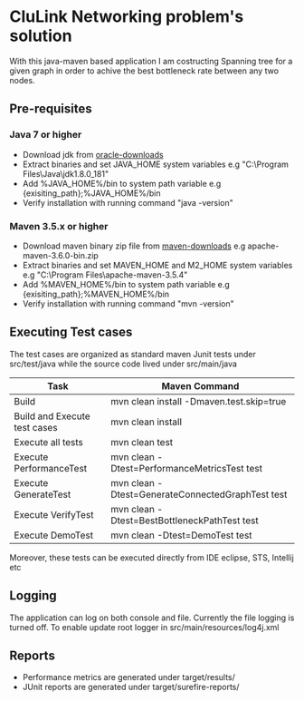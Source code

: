 # CluLink Networking problem's solution

With this java-maven based application I am costructing Spanning tree for a given graph in order to achive the best bottleneck rate between any two nodes.

## Pre-requisites
### Java 7 or higher
-   Download jdk from [oracle-downloads](https://www.oracle.com/technetwork/java/javase/downloads/index.html)
-   Extract binaries and set JAVA_HOME system variables e.g "C:\Program Files\Java\jdk1.8.0_181"
-   Add %JAVA_HOME%/bin to system path variable e.g {exisiting_path};%JAVA_HOME%/bin
- Verify installation with running command "java -version"
### Maven 3.5.x or higher
-   Download maven binary zip file from [maven-downloads](http://maven.apache.org/download.cgi) e.g apache-maven-3.6.0-bin.zip
-   Extract binaries and set MAVEN_HOME and M2_HOME system variables e.g "C:\Program Files\apache-maven-3.5.4"
-   Add %MAVEN_HOME%/bin to system path variable e.g {exisiting_path};%MAVEN_HOME%/bin
-   Verify installation with running command "mvn -version"

## Executing Test cases
The test cases are organized as standard maven Junit tests under src/test/java while the source code lived under src/main/java

| Task | Maven Command |
| ------ | ------ |
| Build | mvn clean install -Dmaven.test.skip=true |
| Build and Execute test cases| mvn clean install |
| Execute all tests | mvn clean test |
| Execute PerformanceTest | mvn clean -Dtest=PerformanceMetricsTest test  |
| Execute GenerateTest | mvn clean -Dtest=GenerateConnectedGraphTest test |
| Execute VerifyTest | mvn clean -Dtest=BestBottleneckPathTest test  |
| Execute DemoTest | mvn clean -Dtest=DemoTest test  |

Moreover, these tests can be executed directly from IDE eclipse, STS, Intellij etc
## Logging
The application can log on both console and file. Currently the file logging is turned off. To enable update root logger in src/main/resources/log4j.xml

## Reports
-   Performance metrics are generated under target/results/
-   JUnit reports are generated under target/surefire-reports/